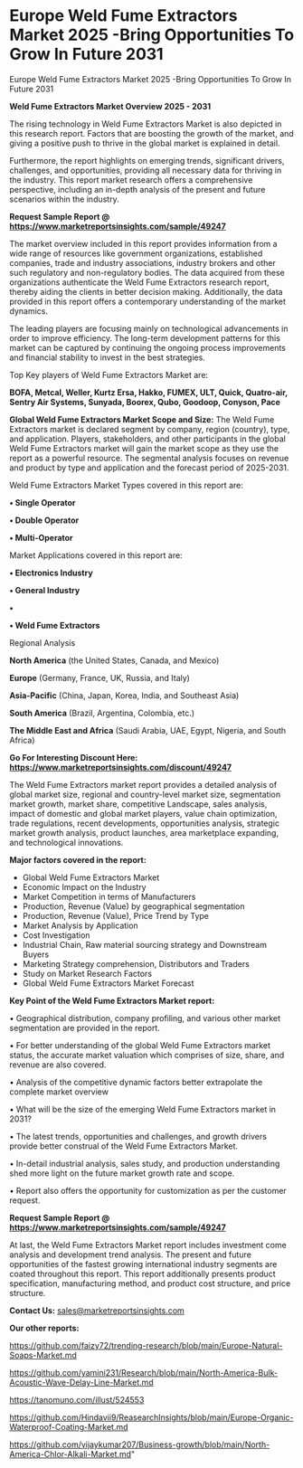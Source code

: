 # Europe Weld Fume Extractors Market 2025 -Bring Opportunities To Grow In Future 2031
Europe Weld Fume Extractors Market 2025 -Bring Opportunities To Grow In Future 2031

<Strong> Weld Fume Extractors Market Overview 2025 - 2031</strong>

The rising technology in Weld Fume Extractors Market is also depicted in this research report. Factors that are boosting the growth of the market, and giving a positive push to thrive in the global market is explained in detail.

Furthermore, the report highlights on emerging trends, significant drivers, challenges, and opportunities, providing all necessary data for thriving in the industry. This report market research offers a comprehensive perspective, including an in-depth analysis of the present and future scenarios within the industry.

<strong>Request Sample Report @ <a href=https://www.marketreportsinsights.com/sample/49247>https://www.marketreportsinsights.com/sample/49247</a></strong>

The market overview included in this report provides information from a wide range of resources like government organizations, established companies, trade and industry associations, industry brokers and other such regulatory and non-regulatory bodies. The data acquired from these organizations authenticate the Weld Fume Extractors research report, thereby aiding the clients in better decision making. Additionally, the data provided in this report offers a contemporary understanding of the market dynamics.

The leading players are focusing mainly on technological advancements in order to improve efficiency. The long-term development patterns for this market can be captured by continuing the ongoing process improvements and financial stability to invest in the best strategies.

Top Key players of Weld Fume Extractors Market are:

<strong>BOFA, Metcal, Weller, Kurtz Ersa, Hakko, FUMEX, ULT, Quick, Quatro-air, Sentry Air Systems, Sunyada, Boorex, Qubo, Goodoop, Conyson, Pace</strong>

<strong><b>Global Weld Fume Extractors Market Scope and Size:</b></strong>
The Weld Fume Extractors market is declared segment by company, region (country), type, and application. Players, stakeholders, and other participants in the global Weld Fume Extractors market will gain the market scope as they use the report as a powerful resource. The segmental analysis focuses on revenue and product by type and application and the forecast period of 2025-2031.

Weld Fume Extractors Market Types covered in this report are:

<strong>•  Single Operator

•  Double Operator

•  Multi-Operator</strong>

Market Applications covered in this report are:

<strong>•  Electronics Industry

•  General Industry

•  

•  Weld Fume Extractors</strong> 

Regional Analysis

<strong>North America</strong> (the United States, Canada, and Mexico)

<strong>Europe</strong> (Germany, France, UK, Russia, and Italy)

<strong>Asia-Pacific</strong> (China, Japan, Korea, India, and Southeast Asia)

<strong>South America</strong> (Brazil, Argentina, Colombia, etc.)

<strong>The Middle East and Africa</strong> (Saudi Arabia, UAE, Egypt, Nigeria, and South Africa)

<strong>Go For Interesting Discount Here: <a href=https://www.marketreportsinsights.com/discount/49247>https://www.marketreportsinsights.com/discount/49247</a></strong>

The Weld Fume Extractors market report provides a detailed analysis of global market size, regional and country-level market size, segmentation market growth, market share, competitive Landscape, sales analysis, impact of domestic and global market players, value chain optimization, trade regulations, recent developments, opportunities analysis, strategic market growth analysis, product launches, area marketplace expanding, and technological innovations.

<strong><b>Major factors covered in the report:</b></strong>
<ul>
  <li>Global Weld Fume Extractors Market </li>
  <li>Economic Impact on the Industry</li>
  <li>Market Competition in terms of Manufacturers</li>
  <li>Production, Revenue (Value) by geographical segmentation</li>
  <li>Production, Revenue (Value), Price Trend by Type</li>
  <li>Market Analysis by Application</li>
  <li>Cost Investigation</li>
  <li>Industrial Chain, Raw material sourcing strategy and Downstream Buyers</li>
  <li>Marketing Strategy comprehension, Distributors and Traders</li>
  <li>Study on Market Research Factors</li>
  <li>Global Weld Fume Extractors Market Forecast</li>
</ul>

<strong><b>Key Point of the Weld Fume Extractors Market report:</b></strong>

• Geographical distribution, company profiling, and various other market segmentation are provided in the report.

• For better understanding of the global Weld Fume Extractors market status, the accurate market valuation which comprises of size, share, and revenue are also covered.

• Analysis of the competitive dynamic factors better extrapolate the complete market overview

• What will be the size of the emerging Weld Fume Extractors market in 2031?

• The latest trends, opportunities and challenges, and growth drivers provide better construal of the Weld Fume Extractors Market.

• In-detail industrial analysis, sales study, and production understanding shed more light on the future market growth rate and scope.

• Report also offers the opportunity for customization as per the customer request.

<strong>Request Sample Report @ <a href=https://www.marketreportsinsights.com/sample/49247>https://www.marketreportsinsights.com/sample/49247</a></strong>

At last, the Weld Fume Extractors Market report includes investment come analysis and development trend analysis. The present and future opportunities of the fastest growing international industry segments are coated throughout this report. This report additionally presents product specification, manufacturing method, and product cost structure, and price structure.

<strong>Contact Us:</strong>
sales@marketreportsinsights.com

<strong>Our other reports:</strong>

<a href=https://github.com/faizy72/trending-research/blob/main/Europe-Natural-Soaps-Market.md>https://github.com/faizy72/trending-research/blob/main/Europe-Natural-Soaps-Market.md</a>

<a href=https://github.com/yamini231/Research/blob/main/North-America-Bulk-Acoustic-Wave-Delay-Line-Market.md>https://github.com/yamini231/Research/blob/main/North-America-Bulk-Acoustic-Wave-Delay-Line-Market.md</a>

<a href=https://tanomuno.com/illust/524553>https://tanomuno.com/illust/524553</a>

<a href=https://github.com/Hindavii9/ReasearchInsights/blob/main/Europe-Organic-Waterproof-Coating-Market.md>https://github.com/Hindavii9/ReasearchInsights/blob/main/Europe-Organic-Waterproof-Coating-Market.md</a>

<a href=https://github.com/vijaykumar207/Business-growth/blob/main/North-America-Chlor-Alkali-Market.md>https://github.com/vijaykumar207/Business-growth/blob/main/North-America-Chlor-Alkali-Market.md</a>"

